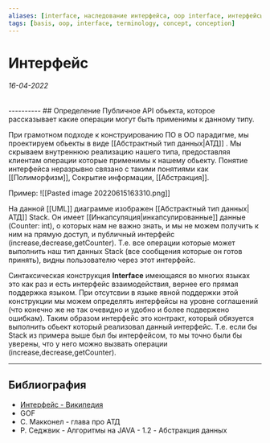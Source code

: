 ```yaml
---
aliases: [interface, наследование интерфейса, oop interface, интерфейсы, интерфейса]
tags: [basis, oop, interface, terminology, concept, conception]
---
```

# Интерфейс
<h6>16-04-2022</h6>
----------
## Определение
Публичное API обьекта, которое рассказывает какие операции могут быть применимы к данному типу.

При грамотном подходе к конструированию ПО в ОО парадигме, мы проектируем обьекты в виде [[Абстрактный тип данных|АТД]] . Мы скрываем внутреннюю реализацию нашего типа, предоставляя клиентам операции которые применимы к нашему обьекту. Понятие интерфейса неразрывно связано с такими понятиями как [[Полиморфизм]], Сокрытие информации, [[Абстракция]]. 

Пример:
![[Pasted image 20220615163310.png]]

На данной [[UML]] диаграмме изображен [[Абстрактный тип данных|АТД]] Stack. Он имеет [[Инкапсуляция|инкапсулированные]] данные (Counter: int), о которых нам не важно знать, и мы не можем получить к ним на прямую доступ, и публичный интерфейс (increase,decrease,getCounter). Т.е. все операции которые может выполнить наш тип данных Stack (все сообщения которые он готов принять), видны пользователю через этот интерфейс.

Синтаксическая конструкция **Interface** имеющаяся во многих языках это как раз и есть интерфейс взаимодействия, вернее его прямая поддержка языком. При отсутсвии в языке явной поддержки этой конструкции мы можем определять интерфейсы на уровне соглашений (что конечно же не так очевидно и удобно и более подвержено ошибкам). 
Таким образом интерфейс это контракт, который обязуется выполнить обьект который реализовал данный интерфейс.
Т.е. если бы Stack из примера выше был бы интерфейсом, то мы точно были бы уверены, что у него можно вызвать операции (increase,decrease,getCounter).

---
## Библиография
-  [Интерфейс - Википедия](https://ru.wikipedia.org/wiki/%D0%98%D0%BD%D1%82%D0%B5%D1%80%D1%84%D0%B5%D0%B9%D1%81_(%D0%BE%D0%B1%D1%8A%D0%B5%D0%BA%D1%82%D0%BD%D0%BE-%D0%BE%D1%80%D0%B8%D0%B5%D0%BD%D1%82%D0%B8%D1%80%D0%BE%D0%B2%D0%B0%D0%BD%D0%BD%D0%BE%D0%B5_%D0%BF%D1%80%D0%BE%D0%B3%D1%80%D0%B0%D0%BC%D0%BC%D0%B8%D1%80%D0%BE%D0%B2%D0%B0%D0%BD%D0%B8%D0%B5))
- GOF
- С. Макконел - глава про АТД
- Р. Седжвик - Алгоритмы на JAVA - 1.2 - Абстракция данных
